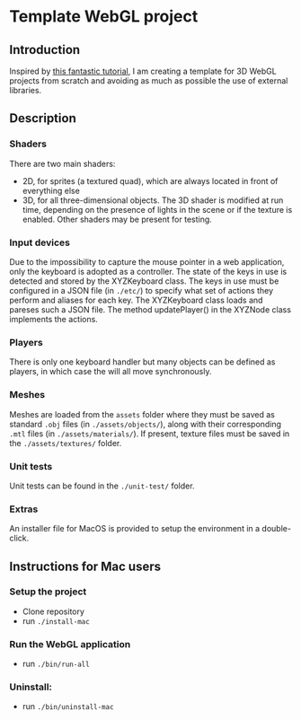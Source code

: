 # Template WebGL project
## Introduction
Inspired by [this fantastic tutorial](https://www.youtube.com/watch?v=kB0ZVUrI4Aw&list=PLjcVFFANLS5zH_PeKC6I8p0Pt1hzph_rt), I am creating a template for 3D WebGL projects from scratch and avoiding as much as possible the use of external libraries.

## Description
### Shaders
There are two main shaders:
- 2D, for sprites (a textured quad), which are always located in front of everything else
- 3D, for all three-dimensional objects.
The 3D shader is modified at run time, depending on the presence of lights in the scene or if the texture is enabled.
Other shaders may be present for testing.

### Input devices
Due to the impossibility to capture the mouse pointer in a web application, only the keyboard is adopted as a controller.
The state of the keys in use is detected and stored by the XYZKeyboard class. The keys in use must be configured in a JSON file (in ```./etc/```) to specify what set of actions they perform and aliases for each key. The XYZKeyboard class loads and pareses such a JSON file.
The method updatePlayer() in the XYZNode class implements the actions.

### Players
There is only one keyboard handler but many objects can be defined as players, in which case the will all move synchronously.

### Meshes
Meshes are loaded from the ```assets``` folder where they must be saved as standard ```.obj``` files (in ```./assets/objects/```), along with their corresponding ```.mtl``` files (in ```./assets/materials/```). If present, texture files must be saved in the ```./assets/textures/``` folder.

### Unit tests
Unit tests can be found in the ```./unit-test/``` folder.

### Extras
An installer file for MacOS is provided to setup the environment in a double-click.

## Instructions for Mac users
### Setup the project
- Clone repository
- run ```./install-mac```
### Run the WebGL application
- run ```./bin/run-all```
### Uninstall:
- run ```./bin/uninstall-mac```

